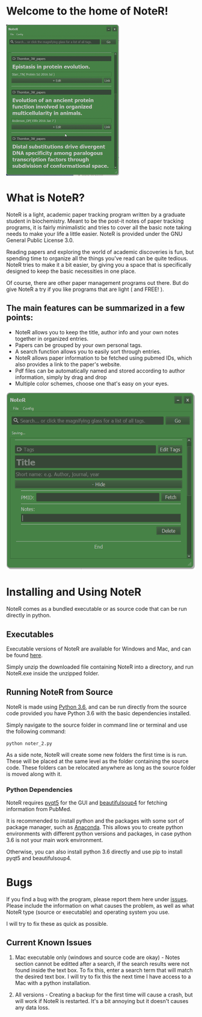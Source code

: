 # Welcome to the home of NoteR!

![image](graphics/noter_demo2.gif)

# What is NoteR?

NoteR is a light, academic paper tracking program written by a graduate student
in biochemistry. Meant to be the post-it notes of paper tracking programs, it
is fairly minimalistic and tries to cover all the basic note taking needs to
make your life a little easier. NoteR is provided under the GNU General Public License 3.0.

Reading papers and exploring the world of academic discoveries is fun, but spending
time to organize all the things you've read can be quite tedious. NoteR tries to make
it a bit easier, by giving you a space that is specifically designed to keep the 
basic necessities in one place. 

Of course, there are other paper management programs out there. But do give NoteR
a try if you like programs that are light ( and FREE! ).

## The main features can be summarized in a few points:


* NoteR allows you to keep the title, author info and your own notes together
  in organized entries.
* Papers can be grouped by your own personal tags.
* A search function allows you to easily sort through entries.
* NoteR allows paper information to be fetched using pubmed IDs, which also
  provides a link to the paper's website.
* Pdf files can be automatically named and stored according to author
  information, simply by drag and drop
* Multiple color schemes, choose one that's easy on your eyes.

![image_2](graphics/noter_screen.PNG)

# Installing and Using NoteR

NoteR comes as a bundled executable or as source code that can be run directly in python.

## Executables

Executable versions of NoteR are available for Windows and Mac, and can be found [here](https://github.com/johnchen93/NoteR/releases).

Simply unzip the downloaded file containing NoteR into a directory, and run NoteR.exe inside the unzipped folder.

## Running NoteR from Source

NoteR is made using [Python 3.6](https://www.python.org/downloads/), and can be run directly from the source code provided you have Python 3.6 with the basic dependencies installed.

Simply navigate to the source folder in command line or terminal and use the following command:

`python noter_2.py`

As a side note, NoteR will create some new folders the first time is is run. These will be placed at the same level as the folder containing the source code. These folders can be relocated anywhere as long as the source folder is moved along with it.

### Python Dependencies
NoteR requires [pyqt5](https://pypi.org/project/PyQt5/) for the GUI and [beautifulsoup4](https://pypi.org/project/beautifulsoup4/) for fetching information from PubMed.

It is recommended to install python and the packages with some sort of package manager, such as [Anaconda](https://www.anaconda.com/download/). This allows you to create python environments with different python versions and packages, in case python 3.6 is not your main work environment. 

Otherwise, you can also install python 3.6 directly and use pip to install pyqt5 and beautifulsoup4.

# Bugs

If you find a bug with the program, please report them here under [issues](https://github.com/johnchen93/NoteR/issues). Please include the information on what causes the problem, as well as what NoteR type (source or executable) and operating system you use. 

I will try to fix these as quick as possible.

## Current Known Issues

1. Mac executable only (windows and source code are okay) - Notes section cannot be editted after a search, if the search results were not found inside the text box. To fix this, enter a search term that will match the desired text box. I will try to fix this the next time I have access to a Mac with a python installation.

2. All versions - Creating a backup for the first time will cause a crash, but will work if NoteR is restarted. It's a bit annoying but it doesn't causes any data loss.
